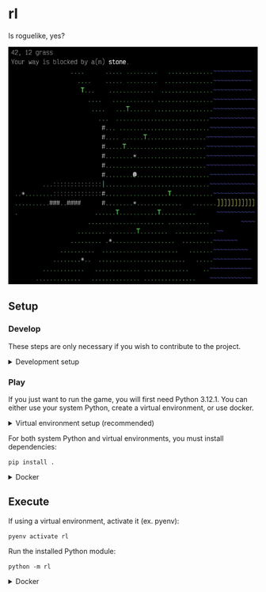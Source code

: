 # rl

Is roguelike, yes?

![Screenshot](https://github.com/haliphax/rl/blob/assets/screenshot.jpg?raw=true)

## Setup

### Develop

These steps are only necessary if you wish to contribute to the project.

<details>
<summary>Development setup</summary>

<br />

Use [`nvm`][] to select the appropriate node version:

```shell
nvm use  # you may need to `nvm install` first
```

Install node-based developer dependencies:

```shell
npm ci
```

Use [`pyenv`][] or your virtual environment manager of choice to create a
virtualenv with Python 3.12.1:

```shell
pyenv install 3.12.1
pyenv virtualenv 3.12 rl
pyenv activate rl
```

Install the project and its dependencies as editable:

```shell
pip install -e .[dev]
```

</details>

### Play

If you just want to run the game, you will first need Python 3.12.1. You can
either use your system Python, create a virtual environment, or use docker.

<details>
<summary>Virtual environment setup (recommended)</summary>

<br />

If you don't want to use your system Python installation, use [`pyenv`][] or
your virtual environment manager of choice to create a virtualenv with Python
3.12.1:

```shell
pyenv install 3.12.1
pyenv virtualenv 3.12 rl
pyenv activate rl
```

</details>

For both system Python and virtual environments, you must install dependencies:

```shell
pip install .
```

<details>
<summary>Docker</summary>

<br />

To run the application in a docker container, build the image:

```shell
docker build -t rl:latest .
```

This image will need to be rebuilt any time `pyproject.toml` or requirements
are changed. Code/map changes will be reflected when running with live code (as
described below), otherwise the image will need to be rebuilt to incorporate
code/map changes, as well.

</details>

## Execute

If using a virtual environment, activate it (ex. pyenv):

```shell
pyenv activate rl
```

Run the installed Python module:

```shell
python -m rl
```

<details>
<summary>Docker</summary>

<br />

Run a container using the previously-built image code/map files:

```shell
docker run --rm -it rl
```

Run a container with live code/map files (to test changes):

```shell
docker run --rm -it -v $(pwd)/rl:/app/rl rl
```

</details>

[`nvm`]: https://github.com/nvm-sh/nvm/blob/master/README.md#installing-and-updating
[`pyenv`]: https://github.com/pyenv/pyenv/blob/master/README.md#installation
